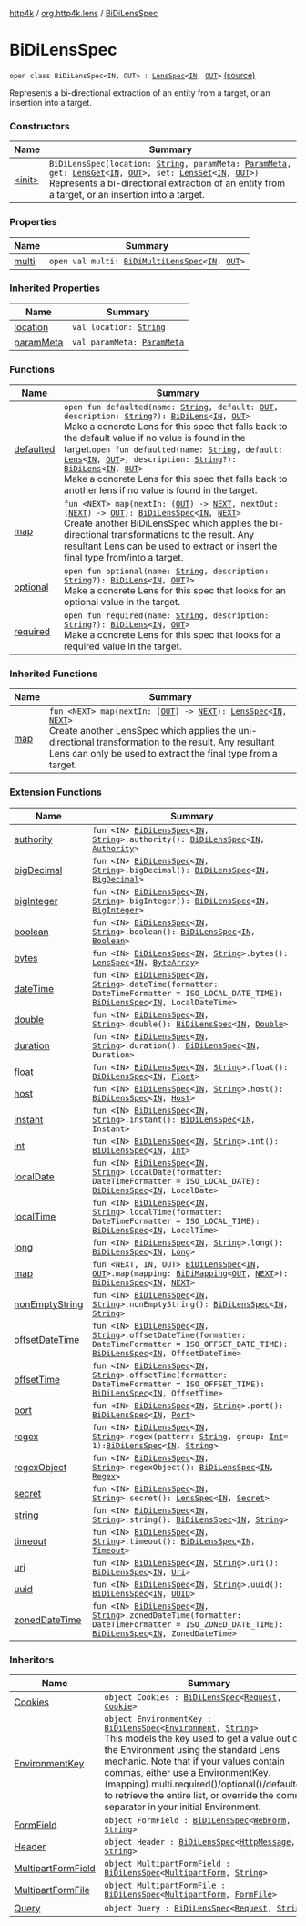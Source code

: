 [http4k](../../index.md) / [org.http4k.lens](../index.md) / [BiDiLensSpec](./index.md)

# BiDiLensSpec

`open class BiDiLensSpec<IN, OUT> : `[`LensSpec`](../-lens-spec/index.md)`<`[`IN`](index.md#IN)`, `[`OUT`](index.md#OUT)`>` [(source)](https://github.com/http4k/http4k/blob/master/http4k-core/src/main/kotlin/org/http4k/lens/lensSpec.kt#L139)

Represents a bi-directional extraction of an entity from a target, or an insertion into a target.

### Constructors

| Name | Summary |
|---|---|
| [&lt;init&gt;](-init-.md) | `BiDiLensSpec(location: `[`String`](https://kotlinlang.org/api/latest/jvm/stdlib/kotlin/-string/index.html)`, paramMeta: `[`ParamMeta`](../-param-meta/index.md)`, get: `[`LensGet`](../-lens-get/index.md)`<`[`IN`](index.md#IN)`, `[`OUT`](index.md#OUT)`>, set: `[`LensSet`](../-lens-set/index.md)`<`[`IN`](index.md#IN)`, `[`OUT`](index.md#OUT)`>)`<br>Represents a bi-directional extraction of an entity from a target, or an insertion into a target. |

### Properties

| Name | Summary |
|---|---|
| [multi](multi.md) | `open val multi: `[`BiDiMultiLensSpec`](../-bi-di-multi-lens-spec/index.md)`<`[`IN`](index.md#IN)`, `[`OUT`](index.md#OUT)`>` |

### Inherited Properties

| Name | Summary |
|---|---|
| [location](../-lens-spec/location.md) | `val location: `[`String`](https://kotlinlang.org/api/latest/jvm/stdlib/kotlin/-string/index.html) |
| [paramMeta](../-lens-spec/param-meta.md) | `val paramMeta: `[`ParamMeta`](../-param-meta/index.md) |

### Functions

| Name | Summary |
|---|---|
| [defaulted](defaulted.md) | `open fun defaulted(name: `[`String`](https://kotlinlang.org/api/latest/jvm/stdlib/kotlin/-string/index.html)`, default: `[`OUT`](index.md#OUT)`, description: `[`String`](https://kotlinlang.org/api/latest/jvm/stdlib/kotlin/-string/index.html)`?): `[`BiDiLens`](../-bi-di-lens/index.md)`<`[`IN`](index.md#IN)`, `[`OUT`](index.md#OUT)`>`<br>Make a concrete Lens for this spec that falls back to the default value if no value is found in the target.`open fun defaulted(name: `[`String`](https://kotlinlang.org/api/latest/jvm/stdlib/kotlin/-string/index.html)`, default: `[`Lens`](../-lens/index.md)`<`[`IN`](index.md#IN)`, `[`OUT`](index.md#OUT)`>, description: `[`String`](https://kotlinlang.org/api/latest/jvm/stdlib/kotlin/-string/index.html)`?): `[`BiDiLens`](../-bi-di-lens/index.md)`<`[`IN`](index.md#IN)`, `[`OUT`](index.md#OUT)`>`<br>Make a concrete Lens for this spec that falls back to another lens if no value is found in the target. |
| [map](map.md) | `fun <NEXT> map(nextIn: (`[`OUT`](index.md#OUT)`) -> `[`NEXT`](map.md#NEXT)`, nextOut: (`[`NEXT`](map.md#NEXT)`) -> `[`OUT`](index.md#OUT)`): `[`BiDiLensSpec`](./index.md)`<`[`IN`](index.md#IN)`, `[`NEXT`](map.md#NEXT)`>`<br>Create another BiDiLensSpec which applies the bi-directional transformations to the result. Any resultant Lens can be used to extract or insert the final type from/into a target. |
| [optional](optional.md) | `open fun optional(name: `[`String`](https://kotlinlang.org/api/latest/jvm/stdlib/kotlin/-string/index.html)`, description: `[`String`](https://kotlinlang.org/api/latest/jvm/stdlib/kotlin/-string/index.html)`?): `[`BiDiLens`](../-bi-di-lens/index.md)`<`[`IN`](index.md#IN)`, `[`OUT`](index.md#OUT)`?>`<br>Make a concrete Lens for this spec that looks for an optional value in the target. |
| [required](required.md) | `open fun required(name: `[`String`](https://kotlinlang.org/api/latest/jvm/stdlib/kotlin/-string/index.html)`, description: `[`String`](https://kotlinlang.org/api/latest/jvm/stdlib/kotlin/-string/index.html)`?): `[`BiDiLens`](../-bi-di-lens/index.md)`<`[`IN`](index.md#IN)`, `[`OUT`](index.md#OUT)`>`<br>Make a concrete Lens for this spec that looks for a required value in the target. |

### Inherited Functions

| Name | Summary |
|---|---|
| [map](../-lens-spec/map.md) | `fun <NEXT> map(nextIn: (`[`OUT`](../-lens-spec/index.md#OUT)`) -> `[`NEXT`](../-lens-spec/map.md#NEXT)`): `[`LensSpec`](../-lens-spec/index.md)`<`[`IN`](../-lens-spec/index.md#IN)`, `[`NEXT`](../-lens-spec/map.md#NEXT)`>`<br>Create another LensSpec which applies the uni-directional transformation to the result. Any resultant Lens can only be used to extract the final type from a target. |

### Extension Functions

| Name | Summary |
|---|---|
| [authority](../authority.md) | `fun <IN> `[`BiDiLensSpec`](./index.md)`<`[`IN`](../authority.md#IN)`, `[`String`](https://kotlinlang.org/api/latest/jvm/stdlib/kotlin/-string/index.html)`>.authority(): `[`BiDiLensSpec`](./index.md)`<`[`IN`](../authority.md#IN)`, `[`Authority`](../../org.http4k.cloudnative.env/-authority/index.md)`>` |
| [bigDecimal](../big-decimal.md) | `fun <IN> `[`BiDiLensSpec`](./index.md)`<`[`IN`](../big-decimal.md#IN)`, `[`String`](https://kotlinlang.org/api/latest/jvm/stdlib/kotlin/-string/index.html)`>.bigDecimal(): `[`BiDiLensSpec`](./index.md)`<`[`IN`](../big-decimal.md#IN)`, `[`BigDecimal`](http://docs.oracle.com/javase/6/docs/api/java/math/BigDecimal.html)`>` |
| [bigInteger](../big-integer.md) | `fun <IN> `[`BiDiLensSpec`](./index.md)`<`[`IN`](../big-integer.md#IN)`, `[`String`](https://kotlinlang.org/api/latest/jvm/stdlib/kotlin/-string/index.html)`>.bigInteger(): `[`BiDiLensSpec`](./index.md)`<`[`IN`](../big-integer.md#IN)`, `[`BigInteger`](http://docs.oracle.com/javase/6/docs/api/java/math/BigInteger.html)`>` |
| [boolean](../boolean.md) | `fun <IN> `[`BiDiLensSpec`](./index.md)`<`[`IN`](../boolean.md#IN)`, `[`String`](https://kotlinlang.org/api/latest/jvm/stdlib/kotlin/-string/index.html)`>.boolean(): `[`BiDiLensSpec`](./index.md)`<`[`IN`](../boolean.md#IN)`, `[`Boolean`](https://kotlinlang.org/api/latest/jvm/stdlib/kotlin/-boolean/index.html)`>` |
| [bytes](../bytes.md) | `fun <IN> `[`BiDiLensSpec`](./index.md)`<`[`IN`](../bytes.md#IN)`, `[`String`](https://kotlinlang.org/api/latest/jvm/stdlib/kotlin/-string/index.html)`>.bytes(): `[`LensSpec`](../-lens-spec/index.md)`<`[`IN`](../bytes.md#IN)`, `[`ByteArray`](https://kotlinlang.org/api/latest/jvm/stdlib/kotlin/-byte-array/index.html)`>` |
| [dateTime](../date-time.md) | `fun <IN> `[`BiDiLensSpec`](./index.md)`<`[`IN`](../date-time.md#IN)`, `[`String`](https://kotlinlang.org/api/latest/jvm/stdlib/kotlin/-string/index.html)`>.dateTime(formatter: DateTimeFormatter = ISO_LOCAL_DATE_TIME): `[`BiDiLensSpec`](./index.md)`<`[`IN`](../date-time.md#IN)`, LocalDateTime>` |
| [double](../double.md) | `fun <IN> `[`BiDiLensSpec`](./index.md)`<`[`IN`](../double.md#IN)`, `[`String`](https://kotlinlang.org/api/latest/jvm/stdlib/kotlin/-string/index.html)`>.double(): `[`BiDiLensSpec`](./index.md)`<`[`IN`](../double.md#IN)`, `[`Double`](https://kotlinlang.org/api/latest/jvm/stdlib/kotlin/-double/index.html)`>` |
| [duration](../duration.md) | `fun <IN> `[`BiDiLensSpec`](./index.md)`<`[`IN`](../duration.md#IN)`, `[`String`](https://kotlinlang.org/api/latest/jvm/stdlib/kotlin/-string/index.html)`>.duration(): `[`BiDiLensSpec`](./index.md)`<`[`IN`](../duration.md#IN)`, Duration>` |
| [float](../float.md) | `fun <IN> `[`BiDiLensSpec`](./index.md)`<`[`IN`](../float.md#IN)`, `[`String`](https://kotlinlang.org/api/latest/jvm/stdlib/kotlin/-string/index.html)`>.float(): `[`BiDiLensSpec`](./index.md)`<`[`IN`](../float.md#IN)`, `[`Float`](https://kotlinlang.org/api/latest/jvm/stdlib/kotlin/-float/index.html)`>` |
| [host](../host.md) | `fun <IN> `[`BiDiLensSpec`](./index.md)`<`[`IN`](../host.md#IN)`, `[`String`](https://kotlinlang.org/api/latest/jvm/stdlib/kotlin/-string/index.html)`>.host(): `[`BiDiLensSpec`](./index.md)`<`[`IN`](../host.md#IN)`, `[`Host`](../../org.http4k.cloudnative.env/-host/index.md)`>` |
| [instant](../instant.md) | `fun <IN> `[`BiDiLensSpec`](./index.md)`<`[`IN`](../instant.md#IN)`, `[`String`](https://kotlinlang.org/api/latest/jvm/stdlib/kotlin/-string/index.html)`>.instant(): `[`BiDiLensSpec`](./index.md)`<`[`IN`](../instant.md#IN)`, Instant>` |
| [int](../int.md) | `fun <IN> `[`BiDiLensSpec`](./index.md)`<`[`IN`](../int.md#IN)`, `[`String`](https://kotlinlang.org/api/latest/jvm/stdlib/kotlin/-string/index.html)`>.int(): `[`BiDiLensSpec`](./index.md)`<`[`IN`](../int.md#IN)`, `[`Int`](https://kotlinlang.org/api/latest/jvm/stdlib/kotlin/-int/index.html)`>` |
| [localDate](../local-date.md) | `fun <IN> `[`BiDiLensSpec`](./index.md)`<`[`IN`](../local-date.md#IN)`, `[`String`](https://kotlinlang.org/api/latest/jvm/stdlib/kotlin/-string/index.html)`>.localDate(formatter: DateTimeFormatter = ISO_LOCAL_DATE): `[`BiDiLensSpec`](./index.md)`<`[`IN`](../local-date.md#IN)`, LocalDate>` |
| [localTime](../local-time.md) | `fun <IN> `[`BiDiLensSpec`](./index.md)`<`[`IN`](../local-time.md#IN)`, `[`String`](https://kotlinlang.org/api/latest/jvm/stdlib/kotlin/-string/index.html)`>.localTime(formatter: DateTimeFormatter = ISO_LOCAL_TIME): `[`BiDiLensSpec`](./index.md)`<`[`IN`](../local-time.md#IN)`, LocalTime>` |
| [long](../long.md) | `fun <IN> `[`BiDiLensSpec`](./index.md)`<`[`IN`](../long.md#IN)`, `[`String`](https://kotlinlang.org/api/latest/jvm/stdlib/kotlin/-string/index.html)`>.long(): `[`BiDiLensSpec`](./index.md)`<`[`IN`](../long.md#IN)`, `[`Long`](https://kotlinlang.org/api/latest/jvm/stdlib/kotlin/-long/index.html)`>` |
| [map](../map.md) | `fun <NEXT, IN, OUT> `[`BiDiLensSpec`](./index.md)`<`[`IN`](../map.md#IN)`, `[`OUT`](../map.md#OUT)`>.map(mapping: `[`BiDiMapping`](../-bi-di-mapping/index.md)`<`[`OUT`](../map.md#OUT)`, `[`NEXT`](../map.md#NEXT)`>): `[`BiDiLensSpec`](./index.md)`<`[`IN`](../map.md#IN)`, `[`NEXT`](../map.md#NEXT)`>` |
| [nonEmptyString](../non-empty-string.md) | `fun <IN> `[`BiDiLensSpec`](./index.md)`<`[`IN`](../non-empty-string.md#IN)`, `[`String`](https://kotlinlang.org/api/latest/jvm/stdlib/kotlin/-string/index.html)`>.nonEmptyString(): `[`BiDiLensSpec`](./index.md)`<`[`IN`](../non-empty-string.md#IN)`, `[`String`](https://kotlinlang.org/api/latest/jvm/stdlib/kotlin/-string/index.html)`>` |
| [offsetDateTime](../offset-date-time.md) | `fun <IN> `[`BiDiLensSpec`](./index.md)`<`[`IN`](../offset-date-time.md#IN)`, `[`String`](https://kotlinlang.org/api/latest/jvm/stdlib/kotlin/-string/index.html)`>.offsetDateTime(formatter: DateTimeFormatter = ISO_OFFSET_DATE_TIME): `[`BiDiLensSpec`](./index.md)`<`[`IN`](../offset-date-time.md#IN)`, OffsetDateTime>` |
| [offsetTime](../offset-time.md) | `fun <IN> `[`BiDiLensSpec`](./index.md)`<`[`IN`](../offset-time.md#IN)`, `[`String`](https://kotlinlang.org/api/latest/jvm/stdlib/kotlin/-string/index.html)`>.offsetTime(formatter: DateTimeFormatter = ISO_OFFSET_TIME): `[`BiDiLensSpec`](./index.md)`<`[`IN`](../offset-time.md#IN)`, OffsetTime>` |
| [port](../port.md) | `fun <IN> `[`BiDiLensSpec`](./index.md)`<`[`IN`](../port.md#IN)`, `[`String`](https://kotlinlang.org/api/latest/jvm/stdlib/kotlin/-string/index.html)`>.port(): `[`BiDiLensSpec`](./index.md)`<`[`IN`](../port.md#IN)`, `[`Port`](../../org.http4k.cloudnative.env/-port/index.md)`>` |
| [regex](../regex.md) | `fun <IN> `[`BiDiLensSpec`](./index.md)`<`[`IN`](../regex.md#IN)`, `[`String`](https://kotlinlang.org/api/latest/jvm/stdlib/kotlin/-string/index.html)`>.regex(pattern: `[`String`](https://kotlinlang.org/api/latest/jvm/stdlib/kotlin/-string/index.html)`, group: `[`Int`](https://kotlinlang.org/api/latest/jvm/stdlib/kotlin/-int/index.html)` = 1): `[`BiDiLensSpec`](./index.md)`<`[`IN`](../regex.md#IN)`, `[`String`](https://kotlinlang.org/api/latest/jvm/stdlib/kotlin/-string/index.html)`>` |
| [regexObject](../regex-object.md) | `fun <IN> `[`BiDiLensSpec`](./index.md)`<`[`IN`](../regex-object.md#IN)`, `[`String`](https://kotlinlang.org/api/latest/jvm/stdlib/kotlin/-string/index.html)`>.regexObject(): `[`BiDiLensSpec`](./index.md)`<`[`IN`](../regex-object.md#IN)`, `[`Regex`](https://kotlinlang.org/api/latest/jvm/stdlib/kotlin.text/-regex/index.html)`>` |
| [secret](../secret.md) | `fun <IN> `[`BiDiLensSpec`](./index.md)`<`[`IN`](../secret.md#IN)`, `[`String`](https://kotlinlang.org/api/latest/jvm/stdlib/kotlin/-string/index.html)`>.secret(): `[`LensSpec`](../-lens-spec/index.md)`<`[`IN`](../secret.md#IN)`, `[`Secret`](../../org.http4k.cloudnative.env/-secret/index.md)`>` |
| [string](../string.md) | `fun <IN> `[`BiDiLensSpec`](./index.md)`<`[`IN`](../string.md#IN)`, `[`String`](https://kotlinlang.org/api/latest/jvm/stdlib/kotlin/-string/index.html)`>.string(): `[`BiDiLensSpec`](./index.md)`<`[`IN`](../string.md#IN)`, `[`String`](https://kotlinlang.org/api/latest/jvm/stdlib/kotlin/-string/index.html)`>` |
| [timeout](../timeout.md) | `fun <IN> `[`BiDiLensSpec`](./index.md)`<`[`IN`](../timeout.md#IN)`, `[`String`](https://kotlinlang.org/api/latest/jvm/stdlib/kotlin/-string/index.html)`>.timeout(): `[`BiDiLensSpec`](./index.md)`<`[`IN`](../timeout.md#IN)`, `[`Timeout`](../../org.http4k.cloudnative.env/-timeout/index.md)`>` |
| [uri](../uri.md) | `fun <IN> `[`BiDiLensSpec`](./index.md)`<`[`IN`](../uri.md#IN)`, `[`String`](https://kotlinlang.org/api/latest/jvm/stdlib/kotlin/-string/index.html)`>.uri(): `[`BiDiLensSpec`](./index.md)`<`[`IN`](../uri.md#IN)`, `[`Uri`](../../org.http4k.core/-uri/index.md)`>` |
| [uuid](../uuid.md) | `fun <IN> `[`BiDiLensSpec`](./index.md)`<`[`IN`](../uuid.md#IN)`, `[`String`](https://kotlinlang.org/api/latest/jvm/stdlib/kotlin/-string/index.html)`>.uuid(): `[`BiDiLensSpec`](./index.md)`<`[`IN`](../uuid.md#IN)`, `[`UUID`](http://docs.oracle.com/javase/6/docs/api/java/util/UUID.html)`>` |
| [zonedDateTime](../zoned-date-time.md) | `fun <IN> `[`BiDiLensSpec`](./index.md)`<`[`IN`](../zoned-date-time.md#IN)`, `[`String`](https://kotlinlang.org/api/latest/jvm/stdlib/kotlin/-string/index.html)`>.zonedDateTime(formatter: DateTimeFormatter = ISO_ZONED_DATE_TIME): `[`BiDiLensSpec`](./index.md)`<`[`IN`](../zoned-date-time.md#IN)`, ZonedDateTime>` |

### Inheritors

| Name | Summary |
|---|---|
| [Cookies](../-cookies.md) | `object Cookies : `[`BiDiLensSpec`](./index.md)`<`[`Request`](../../org.http4k.core/-request/index.md)`, `[`Cookie`](../../org.http4k.core.cookie/-cookie/index.md)`>` |
| [EnvironmentKey](../../org.http4k.cloudnative.env/-environment-key/index.md) | `object EnvironmentKey : `[`BiDiLensSpec`](./index.md)`<`[`Environment`](../../org.http4k.cloudnative.env/-environment/index.md)`, `[`String`](https://kotlinlang.org/api/latest/jvm/stdlib/kotlin/-string/index.html)`>`<br>This models the key used to get a value out of the  Environment using the standard Lens mechanic. Note that if your values contain commas, either use a EnvironmentKey.(mapping).multi.required()/optional()/defaulted() to retrieve the entire list, or override the comma separator in your initial Environment. |
| [FormField](../-form-field.md) | `object FormField : `[`BiDiLensSpec`](./index.md)`<`[`WebForm`](../-web-form/index.md)`, `[`String`](https://kotlinlang.org/api/latest/jvm/stdlib/kotlin/-string/index.html)`>` |
| [Header](../-header/index.md) | `object Header : `[`BiDiLensSpec`](./index.md)`<`[`HttpMessage`](../../org.http4k.core/-http-message/index.md)`, `[`String`](https://kotlinlang.org/api/latest/jvm/stdlib/kotlin/-string/index.html)`>` |
| [MultipartFormField](../-multipart-form-field.md) | `object MultipartFormField : `[`BiDiLensSpec`](./index.md)`<`[`MultipartForm`](../-multipart-form/index.md)`, `[`String`](https://kotlinlang.org/api/latest/jvm/stdlib/kotlin/-string/index.html)`>` |
| [MultipartFormFile](../-multipart-form-file.md) | `object MultipartFormFile : `[`BiDiLensSpec`](./index.md)`<`[`MultipartForm`](../-multipart-form/index.md)`, `[`FormFile`](../../org.http4k.core/-form-file/index.md)`>` |
| [Query](../-query.md) | `object Query : `[`BiDiLensSpec`](./index.md)`<`[`Request`](../../org.http4k.core/-request/index.md)`, `[`String`](https://kotlinlang.org/api/latest/jvm/stdlib/kotlin/-string/index.html)`>` |
